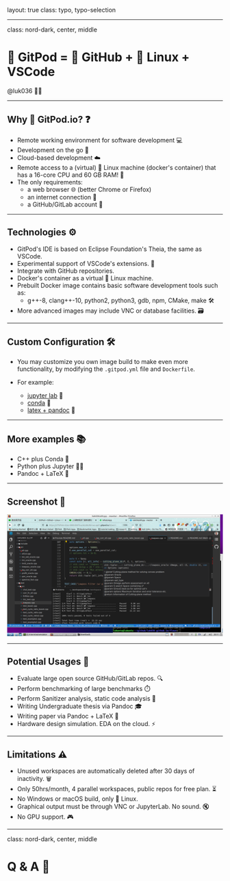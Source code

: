 layout: true
class: typo, typo-selection

---

class: nord-dark, center, middle

# 🍑 GitPod = 🐙 GitHub + 🐧 Linux + VSCode

@luk036 👨‍💻

---

## Why 🍑 GitPod.io? ❓

- Remote working environment for software development 💻
- Development on the go 🚀
- Cloud-based development ☁️
- Remote access to a (virtual) 🐧 Linux machine (docker's container)
  that has a 16-core CPU and 60 GB RAM! 💪
- The only requirements:
  - a web browser 🌐 (better Chrome or Firefox)
  - an internet connection 📶
  - a GitHub/GitLab account 🔑

---

## Technologies ⚙️

- GitPod's IDE is based on Eclipse Foundation's Theia, the same as VSCode. 
- Experimental support of VSCode's extensions. 🔌
- Integrate with GitHub repositories. 
- Docker's container as a virtual 🐧 Linux machine. 
- Prebuilt Docker image contains basic software development tools such as:
  - g++-8, clang++-10, python2, python3, gdb, npm, CMake, make 🛠️
- More advanced images may include VNC or database facilities. 🗃️

---

## Custom Configuration 🛠️

- You may customize you own image build to make even more
  functionality, by modifying the `.gitpod.yml` file and `Dockerfile`.

- For example:

  - [jupyter lab](https://github.com/jins-tkomoda/dash-and-jupyter-notebook-with-gitpod) 📓
  - [conda](https://github.com/mtvu/miniconda) 🐍
  - [latex + pandoc](https://github.com/luk036/ellipsoid-method) 📝

---

## More examples 📚

- C++ plus Conda 🐍
- Python plus Jupyter 🐍📓
- Pandoc + LaTeX 📝

---

## Screenshot 📸

![gitpod](gitpod.png)

---

## Potential Usages 🚀

- Evaluate large open source GitHub/GitLab repos. 🔍
- Perform benchmarking of large benchmarks ⏱️
- Perform Sanitizer analysis, static code analysis 🔎
- Writing Undergraduate thesis via Pandoc 🎓
- Writing paper via Pandoc + LaTeX 📄
- Hardware design simulation. EDA on the cloud. ⚡

---

## Limitations ⚠️

- Unused workspaces are automatically deleted after 30 days of inactivity. 🗑️
- Only 50hrs/month, 4 parallel workspaces, public repos for free plan. ⏳
- No Windows or macOS build, only 🐧 Linux.
- Graphical output must be through VNC or JupyterLab. No sound. 🔇
- No GPU support. 🎮

---

class: nord-dark, center, middle

# Q & A 🎤
